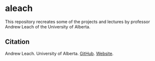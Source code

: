 # aleach

This repository recreates some of the projects and lectures by professor Andrew Leach of the University of Alberta.

## Citation

Andrew Leach. University of Alberta. [GitHub](https://github.com/leachandrew). [Website](https://aleach.ca/project/).

